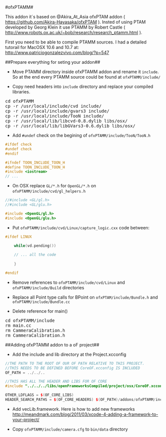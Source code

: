 #ofxPTAMM#

This addon it´s based on @Akira_At_Asia ofxPTAM addon ( https://github.com/Akira-Hayasaka/ofxPTAM ). Insted of using PTAM developed by Georg Klein it use PTAMM by Robert Castle ( http://www.robots.ox.ac.uk/~bob/research/research_ptamm.html ).

First you need to be able to compile PTAMM sources. I had a detailed tutorail for MacOSX 10.6 and 10.7 at: http://www.patriciogonzalezvivo.com/blog/?p=547

##Prepare everything for seting your addon##

- Move PTAMM directory inside ofxPTAMM addon and rename it ```include```. So at the end every PTAMM source could be found at ```ofxPTAMM/include/```

- Copy need headers into ```include``` directory and replace your compiled libraries.

<pre>
cd ofxPTAMM
cp -r /usr/local/include/cvd include/
cp -r /usr/local/include/gvars3 include/
cp -r /usr/local/include/TooN include/
cp -r /usr/local/lib/libcvd-0.8.dylib libs/osx/
cp -r /usr/local/lib/libGVars3-0.6.dylib libs/osx/
</pre>

- Add ```#undef``` check on the begining of ```ofxPTAMM/include/TooN/TooN.h```

```c++
#ifdef check
#undef check
#endif

#ifndef TOON_INCLUDE_TOON_H
#define TOON_INCLUDE_TOON_H
#include <iostream>
// ...

```

- On OSX replace ```GL/*.h``` for ```OpenGL/*.h``` on ```ofxPTAMM/include/cvd/gl_helpers.h```

```c++
//#include <GL/gl.h>
//#include <GL/glu.h>

#include <OpenGL/gl.h>
#include <OpenGL/glu.h>

```

- Put ```ofxPTAMM/include/cvd/Linux/capture_logic.cxx``` code between:

```c++
#ifdef LINUX

    while(vd.pending())
    
    // ... all the code
    
    }

#endif
```

- Remove references to ```ofxPTAMM/include/cvd/Linux``` and ```ofxPTAMM/include/Build``` directories

- Replace all Point type calls for BPoint on ```ofxPTAM/include/Bundle.h``` and ```ofxPTAMM/include/Bundle.cc```
		
- Delete reference for main() 

<pre>
cd ofxPTAMM/include
rm main.cc
rm CammeraCalibration.h
rm CammeraCalibration.h
</pre>

##Adding ofxPTAMM addon to a oF project##

- Add the include and lib directory at the Project.xcconfig

```c++
//THE PATH TO THE ROOT OF OUR OF PATH RELATIVE TO THIS PROJECT.
//THIS NEEDS TO BE DEFINED BEFORE CoreOF.xcconfig IS INCLUDED
OF_PATH = ../../..

//THIS HAS ALL THE HEADER AND LIBS FOR OF CORE
#include "../../../libs/openFrameworksCompiled/project/osx/CoreOF.xcconfig"

OTHER_LDFLAGS = $(OF_CORE_LIBS)
HEADER_SEARCH_PATHS = $(OF_CORE_HEADERS) $(OF_PATH)/addons/ofxPTAMM/include
```

- Add vecLib.framework. Here is how to add new frameworks http://meandmark.com/blog/2011/03/xcode-4-adding-a-framework-to-your-project/

- Copy ```ofxPTAMM/include/camera.cfg``` to ```bin/data``` directory 